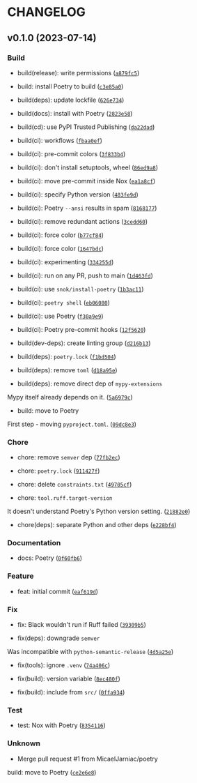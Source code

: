 # CHANGELOG



## v0.1.0 (2023-07-14)

### Build

* build(release): write permissions ([`a879fc5`](https://github.com/MicaelJarniac/crustypy-instance/commit/a879fc59170f33ad1754d2bda5fc01ddac33b0b6))

* build: install Poetry to build ([`c3e85a0`](https://github.com/MicaelJarniac/crustypy-instance/commit/c3e85a02327da48083ee686c67653c04d67735b3))

* build(deps): update lockfile ([`626e734`](https://github.com/MicaelJarniac/crustypy-instance/commit/626e7348a77bfe64105edb0be5bbfe6686f9eada))

* build(docs): install with Poetry ([`2823e58`](https://github.com/MicaelJarniac/crustypy-instance/commit/2823e58ce42b5f033d58c8f6e8ea310100bbd9d7))

* build(cd): use PyPI Trusted Publishing ([`da22dad`](https://github.com/MicaelJarniac/crustypy-instance/commit/da22dadcd756cbc3eeae1a521649028bb8ef75bb))

* build(ci): workflows ([`fbaa0ef`](https://github.com/MicaelJarniac/crustypy-instance/commit/fbaa0ef11a9ed81c15501e84ab460e3d743ffe0c))

* build(ci): pre-commit colors ([`3f833b4`](https://github.com/MicaelJarniac/crustypy-instance/commit/3f833b49b565e2770fb57b7fdabed2e68f52985e))

* build(ci): don&#39;t install setuptools, wheel ([`86ed9a8`](https://github.com/MicaelJarniac/crustypy-instance/commit/86ed9a82ccc8de25c39f81312eb26cb0cfcf128f))

* build(ci): move pre-commit inside Nox ([`ea1a8cf`](https://github.com/MicaelJarniac/crustypy-instance/commit/ea1a8cf918aa4852a220ef7e9ad5265383b57458))

* build(ci): specify Python version ([`483fe9d`](https://github.com/MicaelJarniac/crustypy-instance/commit/483fe9da8b1f4524aac3c6c621fa7418d27ad39c))

* build(ci): Poetry `--ansi` results in spam ([`8168177`](https://github.com/MicaelJarniac/crustypy-instance/commit/81681770e5bedb5dd8df50cfd72b14f726b9b46a))

* build(ci): remove redundant actions ([`3cedd60`](https://github.com/MicaelJarniac/crustypy-instance/commit/3cedd60b6741204a0fdc6677a22bd6f85566c2f0))

* build(ci): force color ([`b77cf84`](https://github.com/MicaelJarniac/crustypy-instance/commit/b77cf8455e964444876501c2d110d840b0dddd3f))

* build(ci): force color ([`1647bdc`](https://github.com/MicaelJarniac/crustypy-instance/commit/1647bdc72e1c650692b4aa5d342f7dabcfdd05cc))

* build(ci): experimenting ([`334255d`](https://github.com/MicaelJarniac/crustypy-instance/commit/334255d925d48e0b22900cd61f507dfc7a5c6e14))

* build(ci): run on any PR, push to main ([`1d463fd`](https://github.com/MicaelJarniac/crustypy-instance/commit/1d463fd9dd02708cb935c15430e3296354034498))

* build(ci): use `snok/install-poetry` ([`1b3ac11`](https://github.com/MicaelJarniac/crustypy-instance/commit/1b3ac11d1d59ceee1a0071dcf0ea8917903b6e5a))

* build(ci): `poetry shell` ([`eb06080`](https://github.com/MicaelJarniac/crustypy-instance/commit/eb06080e8e1c86ec7afd673a236bccf86cb95d47))

* build(ci): use Poetry ([`f30a9e9`](https://github.com/MicaelJarniac/crustypy-instance/commit/f30a9e94a25f06389952a4cf6c6aa757046d9ee8))

* build(ci): Poetry pre-commit hooks ([`12f5620`](https://github.com/MicaelJarniac/crustypy-instance/commit/12f5620c61d4a5de41da97f9e4d38e5b724029bd))

* build(dev-deps): create linting group ([`d216b13`](https://github.com/MicaelJarniac/crustypy-instance/commit/d216b136449b2d2aa9dc69876f1fc06bb5c32724))

* build(deps): `poetry.lock` ([`f1bd504`](https://github.com/MicaelJarniac/crustypy-instance/commit/f1bd504a701efff52c559607ab06c48e19aa6e02))

* build(deps): remove `toml` ([`d18a95e`](https://github.com/MicaelJarniac/crustypy-instance/commit/d18a95e5ca7f64b113ee61845077656df9d60320))

* build(deps): remove direct dep of `mypy-extensions`

Mypy itself already depends on it. ([`5a6979c`](https://github.com/MicaelJarniac/crustypy-instance/commit/5a6979c2fd846d3cbce420644e2883feda0ed670))

* build: move to Poetry

First step - moving `pyproject.toml`. ([`09dc8e3`](https://github.com/MicaelJarniac/crustypy-instance/commit/09dc8e3b50e12ffbbbb6df1fb1d18527e20ffad1))

### Chore

* chore: remove `semver` dep ([`77fb2ec`](https://github.com/MicaelJarniac/crustypy-instance/commit/77fb2ec25570b6dd95fcc6c8e21ea2dbde1e2405))

* chore: `poetry.lock` ([`911427f`](https://github.com/MicaelJarniac/crustypy-instance/commit/911427ffc1641e305419d53ee0934adc17e4658b))

* chore: delete `constraints.txt` ([`49705cf`](https://github.com/MicaelJarniac/crustypy-instance/commit/49705cfb5da97341a57efe9a2282869457ff1c9a))

* chore: `tool.ruff.target-version`

It doesn&#39;t understand Poetry&#39;s Python version setting. ([`21882e0`](https://github.com/MicaelJarniac/crustypy-instance/commit/21882e08d44e5a1a416e5386ded9ecc9744c8b09))

* chore(deps): separate Python and other deps ([`e228bf4`](https://github.com/MicaelJarniac/crustypy-instance/commit/e228bf47b2e7f90bee0d9acee8d6645029fe1e4b))

### Documentation

* docs: Poetry ([`0f60fb6`](https://github.com/MicaelJarniac/crustypy-instance/commit/0f60fb6d3d08a7118ec94874b6c3485deb68e5c8))

### Feature

* feat: initial commit ([`eaf619d`](https://github.com/MicaelJarniac/crustypy-instance/commit/eaf619d04a71d87135f8371c6c91d1badeaa4323))

### Fix

* fix: Black wouldn&#39;t run if Ruff failed ([`39309b5`](https://github.com/MicaelJarniac/crustypy-instance/commit/39309b58488328834554daf41024d6b59daca3f9))

* fix(deps): downgrade `semver`

Was incompatible with `python-semantic-release` ([`4d5a25e`](https://github.com/MicaelJarniac/crustypy-instance/commit/4d5a25e4964352b32e8d0403a07b528bf9a730c9))

* fix(tools): ignore `.venv` ([`74a406c`](https://github.com/MicaelJarniac/crustypy-instance/commit/74a406cdb7ece3539d0007eb4c127759e0bea1d9))

* fix(build): version variable ([`8ec480f`](https://github.com/MicaelJarniac/crustypy-instance/commit/8ec480fb2dd6b7df3837613c7cf22b608f6e56e2))

* fix(build): include from `src/` ([`0ffa934`](https://github.com/MicaelJarniac/crustypy-instance/commit/0ffa934ce7529148a3aabd33814bb108d6b580e0))

### Test

* test: Nox with Poetry ([`8354116`](https://github.com/MicaelJarniac/crustypy-instance/commit/835411662613543cb7551d945d4e2bd3dbb0798e))

### Unknown

* Merge pull request #1 from MicaelJarniac/poetry

build: move to Poetry ([`ce2e6e8`](https://github.com/MicaelJarniac/crustypy-instance/commit/ce2e6e8548b7c80a38087c1481c637a73b66d2fa))
